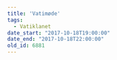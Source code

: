 ```yaml
---
title: 'Vatimøde'
tags:
  - Vatiklanet
date_start: "2017-10-18T19:00:00"
date_end: "2017-10-18T22:00:00"
old_id: 6881
---
```

